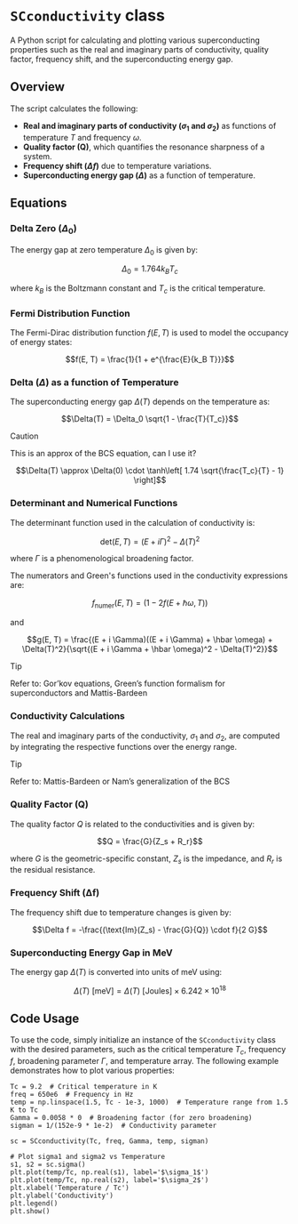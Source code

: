 # `SCconductivity` class

A Python script for calculating and plotting various superconducting properties such as the real and imaginary parts of conductivity, quality factor, frequency shift, and the superconducting energy gap.

## Overview

The script calculates the following:

- **Real and imaginary parts of conductivity ($\sigma_1$ and $\sigma_2$)** as functions of temperature $T$ and frequency $\omega$.
- **Quality factor (Q)**, which quantifies the resonance sharpness of a system.
- **Frequency shift ($\Delta f$)** due to temperature variations.
- **Superconducting energy gap ($\Delta$)** as a function of temperature.

## Equations

### Delta Zero ($\Delta_0$)

The energy gap at zero temperature $\Delta_0$ is given by:

$$\Delta_0 = 1.764 k_B T_c$$

where $k_B$ is the Boltzmann constant and $T_c$ is the critical temperature.

### Fermi Distribution Function

The Fermi-Dirac distribution function $f(E, T)$ is used to model the occupancy of energy states:

$$f(E, T) = \frac{1}{1 + e^{\frac{E}{k_B T}}}$$

### Delta ($\Delta$) as a function of Temperature

The superconducting energy gap $\Delta(T)$ depends on the temperature as:

$$\Delta(T) = \Delta_0 \sqrt{1 - \frac{T}{T_c}}$$

> [!CAUTION]
>
> This is an approx of the BCS equation, can I use it?
> 
> $$\Delta(T) \approx \Delta(0) \cdot \tanh\left[ 1.74 \sqrt{\frac{T_c}{T} - 1} \right]$$


### Determinant and Numerical Functions

The determinant function used in the calculation of conductivity is:

$$\text{det}(E, T) = (E + i \Gamma)^2 - \Delta(T)^2$$

where $\Gamma$ is a phenomenological broadening factor.

The numerators and Green's functions used in the conductivity expressions are:

$$f_{\text{numer}}(E, T) = (1 - 2 f(E + \hbar \omega, T))$$

and

$$g(E, T) = \frac{(E + i \Gamma)((E + i \Gamma) + \hbar \omega) + \Delta(T)^2}{\sqrt{(E + i \Gamma + \hbar \omega)^2 - \Delta(T)^2}}$$

> [!TIP]
>
> Refer to: Gor’kov equations, Green’s function formalism for superconductors and Mattis-Bardeen

### Conductivity Calculations

The real and imaginary parts of the conductivity, $\sigma_1$ and $\sigma_2$, are computed by integrating the respective functions over the energy range.

> [!TIP]
>
> Refer to: Mattis-Bardeen or Nam’s generalization of the BCS

### Quality Factor (Q)

The quality factor $Q$ is related to the conductivities and is given by:

$$Q = \frac{G}{Z_s + R_r}$$

where $G$ is the geometric-specific constant, $Z_s$ is the impedance, and $R_r$ is the residual resistance.

### Frequency Shift (Δf)

The frequency shift due to temperature changes is given by:

$$\Delta f = -\frac{(\text{Im}(Z_s) - \frac{G}{Q}) \cdot f}{2 G}$$

### Superconducting Energy Gap in MeV

The energy gap $\Delta(T)$ is converted into units of meV using:

$$\Delta(T) \ [\text{meV}] = \Delta(T) \ [\text{Joules}] \times 6.242 \times 10^{18}$$

## Code Usage

To use the code, simply initialize an instance of the `SCconductivity` class with the desired parameters, such as the critical temperature $T_c$, frequency $f$, broadening parameter $\Gamma$, and temperature array. The following example demonstrates how to plot various properties:

```
Tc = 9.2  # Critical temperature in K
freq = 650e6  # Frequency in Hz
temp = np.linspace(1.5, Tc - 1e-3, 1000)  # Temperature range from 1.5 K to Tc
Gamma = 0.0058 * 0  # Broadening factor (for zero broadening)
sigman = 1/(152e-9 * 1e-2)  # Conductivity parameter

sc = SCconductivity(Tc, freq, Gamma, temp, sigman)

# Plot sigma1 and sigma2 vs Temperature
s1, s2 = sc.sigma()
plt.plot(temp/Tc, np.real(s1), label='$\sigma_1$')
plt.plot(temp/Tc, np.real(s2), label='$\sigma_2$')
plt.xlabel('Temperature / Tc')
plt.ylabel('Conductivity')
plt.legend()
plt.show()
```